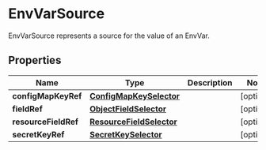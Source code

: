 

# EnvVarSource

EnvVarSource represents a source for the value of an EnvVar.

## Properties

Name | Type | Description | Notes
------------ | ------------- | ------------- | -------------
**configMapKeyRef** | [**ConfigMapKeySelector**](ConfigMapKeySelector.md) |  |  [optional]
**fieldRef** | [**ObjectFieldSelector**](ObjectFieldSelector.md) |  |  [optional]
**resourceFieldRef** | [**ResourceFieldSelector**](ResourceFieldSelector.md) |  |  [optional]
**secretKeyRef** | [**SecretKeySelector**](SecretKeySelector.md) |  |  [optional]




